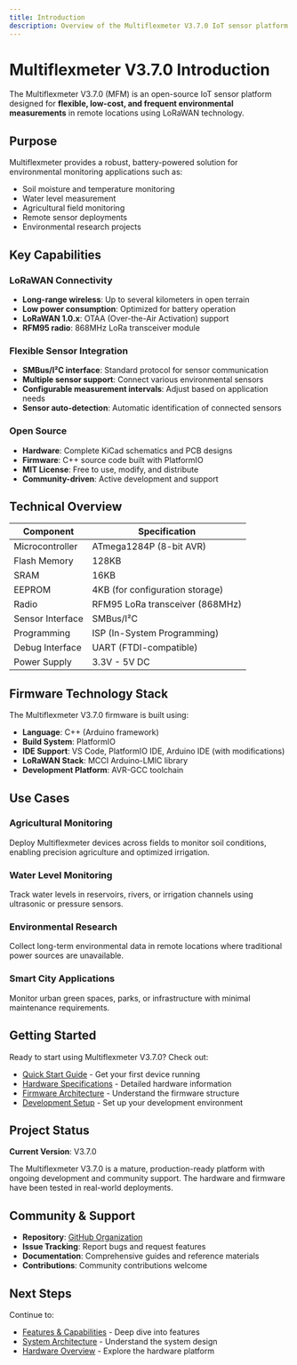 ```yaml
---
title: Introduction
description: Overview of the Multiflexmeter V3.7.0 IoT sensor platform
---
```


# Multiflexmeter V3.7.0 Introduction

The Multiflexmeter V3.7.0 (MFM) is an open-source IoT sensor platform designed for **flexible, low-cost, and frequent environmental measurements** in remote locations using LoRaWAN technology.

## Purpose

Multiflexmeter provides a robust, battery-powered solution for environmental monitoring applications such as:

- Soil moisture and temperature monitoring
- Water level measurement
- Agricultural field monitoring
- Remote sensor deployments
- Environmental research projects

## Key Capabilities

### LoRaWAN Connectivity
- **Long-range wireless**: Up to several kilometers in open terrain
- **Low power consumption**: Optimized for battery operation
- **LoRaWAN 1.0.x**: OTAA (Over-the-Air Activation) support
- **RFM95 radio**: 868MHz LoRa transceiver module

### Flexible Sensor Integration
- **SMBus/I²C interface**: Standard protocol for sensor communication
- **Multiple sensor support**: Connect various environmental sensors
- **Configurable measurement intervals**: Adjust based on application needs
- **Sensor auto-detection**: Automatic identification of connected sensors

### Open Source
- **Hardware**: Complete KiCad schematics and PCB designs
- **Firmware**: C++ source code built with PlatformIO
- **MIT License**: Free to use, modify, and distribute
- **Community-driven**: Active development and support

## Technical Overview

| Component | Specification |
|-----------|--------------|
| Microcontroller | ATmega1284P (8-bit AVR) |
| Flash Memory | 128KB |
| SRAM | 16KB |
| EEPROM | 4KB (for configuration storage) |
| Radio | RFM95 LoRa transceiver (868MHz) |
| Sensor Interface | SMBus/I²C |
| Programming | ISP (In-System Programming) |
| Debug Interface | UART (FTDI-compatible) |
| Power Supply | 3.3V - 5V DC |

## Firmware Technology Stack

The Multiflexmeter V3.7.0 firmware is built using:

- **Language**: C++ (Arduino framework)
- **Build System**: PlatformIO
- **IDE Support**: VS Code, PlatformIO IDE, Arduino IDE (with modifications)
- **LoRaWAN Stack**: MCCI Arduino-LMIC library
- **Development Platform**: AVR-GCC toolchain

## Use Cases

### Agricultural Monitoring
Deploy Multiflexmeter devices across fields to monitor soil conditions, enabling precision agriculture and optimized irrigation.

### Water Level Monitoring
Track water levels in reservoirs, rivers, or irrigation channels using ultrasonic or pressure sensors.

### Environmental Research
Collect long-term environmental data in remote locations where traditional power sources are unavailable.

### Smart City Applications
Monitor urban green spaces, parks, or infrastructure with minimal maintenance requirements.

## Getting Started

Ready to start using Multiflexmeter V3.7.0? Check out:

- [Quick Start Guide](/deployment/quick-start/) - Get your first device running
- [Hardware Specifications](/hardware/specifications/) - Detailed hardware information
- [Firmware Architecture](/firmware/architecture/) - Understand the firmware structure
- [Development Setup](/development/environment-setup/) - Set up your development environment

## Project Status

**Current Version**: V3.7.0

The Multiflexmeter V3.7.0 is a mature, production-ready platform with ongoing development and community support. The hardware and firmware have been tested in real-world deployments.

## Community & Support

- **Repository**: [GitHub Organization](https://github.com/your-org/multiflexmeter)
- **Issue Tracking**: Report bugs and request features
- **Documentation**: Comprehensive guides and reference materials
- **Contributions**: Community contributions welcome

## Next Steps

Continue to:
- [Features & Capabilities](/overview/features/) - Deep dive into features
- [System Architecture](/overview/architecture/) - Understand the system design
- [Hardware Overview](/hardware/overview/) - Explore the hardware platform
